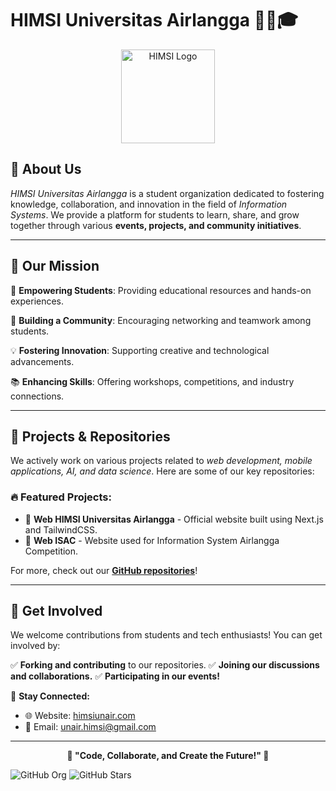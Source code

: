 # HIMSI Universitas Airlangga 👨‍💻🎓

<p align="center">
  <img src="https://github.com/HIMSI-Universitas-Airlangga.png" width="150" alt="HIMSI Logo">
</p>

## 📌 About Us
*HIMSI Universitas Airlangga* is a student organization dedicated to fostering knowledge, collaboration, and innovation in the field of *Information Systems*. We provide a platform for students to learn, share, and grow together through various **events, projects, and community initiatives**.

---

## 🚀 Our Mission
🎯 **Empowering Students**: Providing educational resources and hands-on experiences.

🤝 **Building a Community**: Encouraging networking and teamwork among students.

💡 **Fostering Innovation**: Supporting creative and technological advancements.

📚 **Enhancing Skills**: Offering workshops, competitions, and industry connections.

---

## 📂 Projects & Repositories
We actively work on various projects related to *web development, mobile applications, AI, and data science*. Here are some of our key repositories:

### 🔥 Featured Projects:
- 🚀 **Web HIMSI Universitas Airlangga** - Official website built using Next.js and TailwindCSS.
- 🤖 **Web ISAC** - Website used for Information System Airlangga Competition.
  
For more, check out our **[GitHub repositories](https://github.com/HIMSI-Universitas-Airlangga)**!

---

## 🎉 Get Involved
We welcome contributions from students and tech enthusiasts! You can get involved by:

✅ **Forking and contributing** to our repositories.
✅ **Joining our discussions and collaborations.**
✅ **Participating in our events!**

🔗 **Stay Connected:**
- 🌐 Website: [himsiunair.com](https://himsiunair.com/about-us)
- 📩 Email: [unair.himsi@gmail.com](mailto:unair.himsi@gmail.com)

---

<p align="center">
  <b>🚀 "Code, Collaborate, and Create the Future!" 🚀</b>
</p>

![GitHub Org](https://img.shields.io/github/followers/HIMSI-Universitas-Airlangga?style=social)
![GitHub Stars](https://img.shields.io/github/stars/HIMSI-Universitas-Airlangga?style=social)
